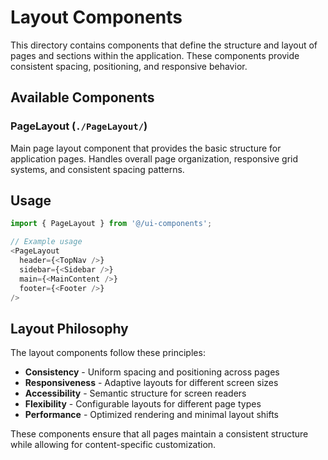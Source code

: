 # Layout Components

This directory contains components that define the structure and layout of pages and sections within the application. These components provide consistent spacing, positioning, and responsive behavior.

## Available Components

### PageLayout (`./PageLayout/`)
Main page layout component that provides the basic structure for application pages. Handles overall page organization, responsive grid systems, and consistent spacing patterns.

## Usage

```typescript
import { PageLayout } from '@/ui-components';

// Example usage
<PageLayout
  header={<TopNav />}
  sidebar={<Sidebar />}
  main={<MainContent />}
  footer={<Footer />}
/>
```

## Layout Philosophy

The layout components follow these principles:
- **Consistency** - Uniform spacing and positioning across pages
- **Responsiveness** - Adaptive layouts for different screen sizes
- **Accessibility** - Semantic structure for screen readers
- **Flexibility** - Configurable layouts for different page types
- **Performance** - Optimized rendering and minimal layout shifts

These components ensure that all pages maintain a consistent structure while allowing for content-specific customization. 